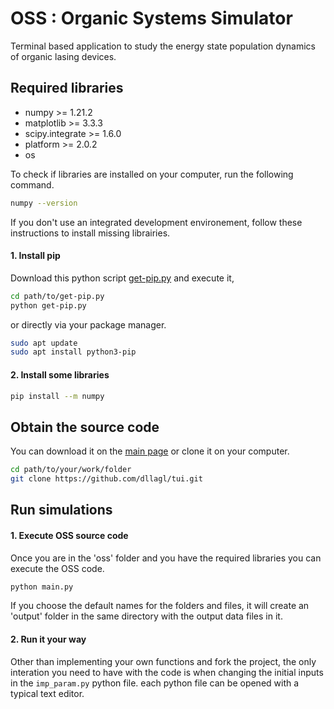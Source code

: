 # OSS : Organic Systems Simulator

Terminal based application to study the energy state population dynamics of organic lasing devices.



## Required libraries

- numpy >= 1.21.2
- matplotlib >= 3.3.3
- scipy.integrate >= 1.6.0
- platform >= 2.0.2
- os 

To check if libraries are installed on your computer, run the following command. 
```bash
numpy --version
```

If you don't use an integrated development environement, follow these instructions to install missing librairies.

#### 1. Install pip 

Download this python script [get-pip.py](https://bootstrap.pypa.io/get-pip.py) and execute it,
```bash
cd path/to/get-pip.py
python get-pip.py
```
or directly via your package manager. 
```bash
sudo apt update 
sudo apt install python3-pip
```

#### 2. Install some libraries 
```bash 
pip install --m numpy 
```


## Obtain the source code 
You can download it on the [main page](https://github.com/dllagl/tui.git) or clone it on your computer. 
```bash 
cd path/to/your/work/folder
git clone https://github.com/dllagl/tui.git
```

## Run simulations 

#### 1. Execute OSS source code

Once you are in the 'oss' folder and you have the required libraries you can execute the OSS code. 
```bash 
python main.py 
```
If you choose the default names for the folders and files, it will create an 'output' folder in the same 
directory with the output data files in it.

#### 2. Run it your way

Other than implementing your own functions and fork the project, the only interation you need to have 
with the code is when changing the initial inputs in the `imp_param.py` python file. each python file can 
be opened with a typical text editor. 

